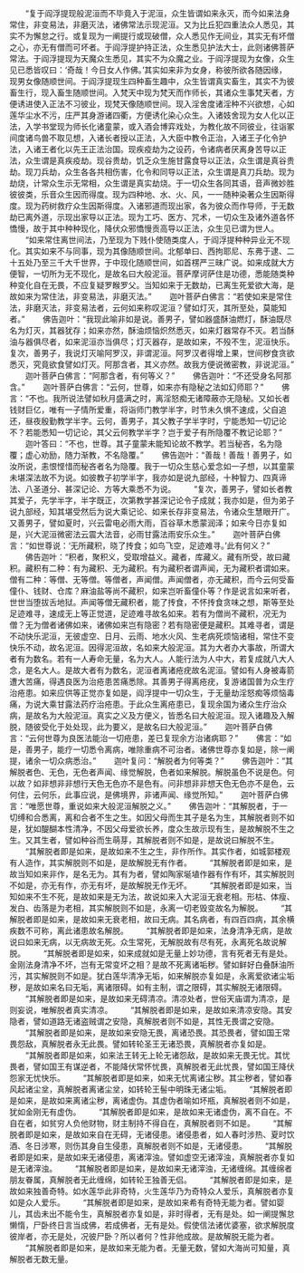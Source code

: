 <!-- { "loadSidebar": true } -->
　　“复于阎浮提现般泥洹而不毕竟入于泥洹，众生皆谓如来永灭，而今如来法身常住，非变易法，非磨灭法，诸佛常法示现泥洹。又为比丘犯四重法众人悉见，其实不为懈怠之行。或复现为一阐提行或现破僧，众人悉见作无间业，其实无有坏僧之心，亦无有僧而可坏者。于阎浮提护持正法，众生悉见护法大士，此则诸佛菩萨常法。于阎浮提现为天魔众生悉见，其实不为众魔之业。于阎浮提现为女像，众生见已悉皆叹曰：‘奇哉！今日女人作佛。’其实如来非为女身，称彼所欲各随因缘，现男女像随顺世间。于阎浮提现生四种畜生趣中，众生皆谓真实畜生，其实不为彼畜生行，现入畜生随顺世间。入梵天中现为梵天而作师长，其诸众生事梵天者，方便诱进使入正法不习彼业，现梵天像随顺世间。现入淫舍度诸淫种不兴欲想，心如莲华尘水不污，庄严其身游诸四衢，方便诱化染心众生。入诸妓舍现为女人化以正法，入学书堂现为师长化诸童蒙，或入酒会博弈戏处，为教化故不同彼业，往诣冢间度诸鸟兽不取见想，入诸长者授以正法，入大臣中教令正治，入诸王子化令护法，入诸王者化以先王正法治国。现疾疫劫为之设药，令诸病者厌离身苦导以正法，众生谓是真疾疫劫。现谷贵劫，饥乏众生施甘露食导以正法，众生谓是真谷贵劫。现刀兵劫，众生各各共相伤害，化令和同导以正法，众生谓是真刀兵劫。现为劫烧，计常众生示无常相，众生谓是真实劫烧。于一切众生各同其语，音声微妙胜彼彼类，乐音众生因而得度。现为四种地、水、火、风，一一随种染著众生因斯得度。现为药树救疗众生因斯得度。入诸邪道而现出家，各为彼众而作导师，于无数劫已离外道，示现出家导以正法。现为工巧、医方、咒术，一切众生及诸外道各怀憍慢，故于其中种种现化，降伏众邪憍慢贡高导以正法，众生见已谓为世人。
　　“如来常住离世间法，乃至现为下贱仆使随类度人，于阎浮提种种异业无不现化。其实如来不与同事，现为其像随顺世间。北郁单曰、西拘耶尼、东弗于逮、二十五处乃至三千大千世界，于中现化随顺世间，如首楞严三昧广说。如来成就大方便智，一切所为无不现化，是故名曰大般泥洹。菩萨摩诃萨住是功德，悉能随类种种变化自在无畏，不应复疑罗睺罗父。当知如来于无数劫，已离生死爱欲大海，是故如来为常住法，非变易法，非磨灭法。”
　　迦叶菩萨白佛言：“若使如来是常住法，非磨灭法，非变易法者，云何如来称叹泥洹？譬如灯灭，其所至处，莫能知者。”
　　佛告迦叶：“我现此喻非如是说。善男子，譬如器盛酥油燃灯，酥油既尽名为灯灭，其器犹存；如来亦然，酥油烦恼炽然悉灭，如来灯器常存不灭。若当酥油与器俱尽者，如来泥洹亦当俱尽；灯灭器存，是故如来，不殁不生，泥洹快乐。复次，善男子，我说灯灭喻阿罗汉，非谓泥洹。阿罗汉者得增上果，世间秽食贪欲悉灭，究竟欲食譬如灯灭。阿那含者，其义亦然。故我方便说微密教，非说泥洹。”
　　迦叶菩萨白佛言：“阿那含者，有何等义？”
　　佛告迦叶：“不还受身名阿那含。”
　　迦叶菩萨白佛言：“云何，世尊，如来亦有隐秘之法如幻师耶？”
　　佛言：“不也。我所说法譬如秋月盛满之时，离淫怒痴无诸障蔽亦无隐秘。又如长者钱财巨亿，唯有一子情所爱重，将诣师门教学半字，时节未久惧不速成，父自追还，昼夜殷勤教学半字。云何，善男子，其父教子学半字时，宁能悉知一切记论不？若能悉知一切记论，其父云何教学半字？岂于爱子有所隐覆不教记论耶？”
　　迦叶答曰：“不也，世尊。其子童蒙未能知论故不教学。若当秘吝，名为隐覆；虚心劝励，随力渐教，不名隐覆。”
　　佛告迦叶：“善哉！善哉！善男子，如汝所说，恚恨悭惜而秘吝者名为隐覆。我于一切众生慈心爱念如一子想，以其童蒙未堪深法故不为说。如彼教子初学半字，我亦如是说九部经，十种智力、四真谛法、八圣道分、甚深记论、方等大乘悉不为说。
　　“复次，善男子，譬如长者教其爱子，先学半字，半字既正，次第教学甚深记论令子成就；我亦如是，但为弟子说九部经，知其堪受然后为说大乘记论、如来长存非变易法，令诸众生慧眼开广。又善男子，譬如夏时，兴云雷电必雨大雨，百谷草木悉蒙润泽；如来今日亦复如是，兴大泥洹微密法云震大法音，必雨甘露法雨安乐众生。”
　　迦叶菩萨白佛言：“如世尊说：‘无所藏积，晓了抟食；如鸟飞空，足迹难寻。’此有何义？”
　　佛告迦叶：“积者，聚积义，受取增益义。藏者，库藏义。藏有所受，故曰藏积。藏积有二种：有为藏积、无为藏积。有为藏积者谓声闻，无为藏积者谓如来。僧有二种：等僧、无等僧。等僧者，声闻僧。声闻僧者，亦无藏积，而今云何受畜僮仆、钱财、仓库？麻油盐等尚不藏积，如来岂听畜僮仆等？作是说言如来听者，世世当堕拔舌地狱。声闻等僧无藏积者，能了抟食，不怀抟食贪味之想，斯等至处足迹难寻，速成无上等正觉道，足迹难寻故名如来。若有为僧尚不藏积，况无为僧？无为僧者诸佛如来，诸佛如来岂有隐密？若有隐密便是藏积。其难寻者，谓是不动快乐泥洹，无彼虚空、日月、云雨、地水火风、生老病死烦恼诸相，常住不变快乐不动，故名泥洹。因得泥洹故，名如来大般泥洹。其为大者办大事故，所谓大者有为数名。若有一人寿命无量，名为大人。人能行法为人中大，若复成就八大人念，是名大人。是故大者有为数名，泥洹者离诸疮疣故名泥洹。譬如有人身被毒箭遭大苦痛，得遇良医为治疮患苦痛悉除。其善男子得离疮疣，复游诸国普为众生疗治疮患。如来应供等正觉亦复如是，阎浮提中一切众生，于无量劫淫怒痴等烦恼毒痛，为说大乘甘露法药疗治疮患。于此众生离疮患已，复现余国为诸众生疗治众病，是故名为大般泥洹。真实之义及方便义，皆悉名曰大般泥洹。现入诸趣及入解脱，随彼受化于处处现，此为要义，是故名曰大般泥洹。”
　　迦叶菩萨白佛言：“云何世尊为良医法能治一切疮患，差已复现余方治诸病耶？”
　　佛言：“如是，善男子，能疗一切悉令离病，唯除重病不可治者。诸佛世尊亦复如是，除一阐提，诸余一切众病悉治。”
　　迦叶复问：“解脱者为何等类？”
　　佛告迦叶：“其解脱者色、无色，无色者声闻、缘觉解脱，色者如来解脱。解脱虽色不说是色。何以故？如非想非非想行天色无色亦不是色有。问非想非非想天色无色亦不是色，云何住，云何乐，此事应说，是佛境界，非诸声闻、缘觉所知。”
　　迦叶菩萨白佛言：“唯愿世尊，重说如来大般泥洹解脱之义。”
　　佛告迦叶：“其解脱者，于一切缚和合悉离，离和合者不生之生。如因父母而生其子是名为生，其解脱者则不如是，犹如醍醐本性清净，不因父母爱欲长养，度众生故示现有生，是故解脱不生之生。又其生者，譬如种谷而生萌芽，其解脱者则不如是，是故说曰解脱不生。
　　“其解脱者即是如来，是故如来不生之生，非作所作。其实作者，如城郭楼观有人造作，其实解脱则不如是，是故解脱无有作者。
　　“其解脱者即是如来，是故当知如来非作，是名无为。其有为者，譬如陶家埏埴作器有作有坏，其实解脱则不如是，亦无有作，亦无有坏，是故解脱无作无坏。
　　“其解脱者即是如来，当知如来不生不死，是故如来是无为法，故说如来入大泥洹无衰老相。形枯、体瘦、发白、齿落是为老相，其实解脱则不如是，永离一切老毁变故名为解脱。
　　“其解脱者即是如来，是故如来无衰老相，故曰无病。其名病者，有四百四病，其余横疾数不可称，离此诸患故名解脱。
　　“其解脱者即是如来，法身清净无病，是故说曰如来无病，以无病故无死。众生常死，无解脱故有尽有死，永离死名故说解脱。
　　“其解脱者即是如来，如来成就如是无量上妙功德，言有死者无有是处。金刚法身清净不坏，岂有无常变坏之相？是故不死离诸垢秽。譬如鲜好白叠酥油所污，其实解脱则不如是。犹白莲华清净无垢，如来解脱亦复如是，永离爱欲诸尘垢秽，是故如来名曰无垢，离诸限碍。如有主制，谓之限碍，其实解脱无诸限碍。
　　“其解脱者即是如来，是故如来无碍清凉。清凉处者，世俗天庙谓为清凉，是则妄说，唯解脱者真实清凉。
　　“其解脱者即是如来，是故如来清凉安隐。其安隐者，譬如道路无诸盗贼谓之安隐，真解脱者则不如是，其性无畏谓之安隐。
　　“其解脱者即是如来，是故如来安隐无畏，离诸恐畏。其恐畏者，譬如国王常畏怨敌，真解脱者永无此畏。譬如转轮圣王无诸恐畏，真解脱者亦复如是。
　　“其解脱者即是如来，如来法王转无上轮无诸怨敌，是故如来无畏无忧。其忧畏者，譬如国王有谋逆者，不能降伏常怀忧畏，真解脱者无此忧畏，譬如国王降伏怨家无忧快乐。
　　“其解脱者即是如来，如来无忧离诸尘秽。其尘秽者，譬如春风起诸尘坌，真解脱者离诸尘坌，如转轮王髻中明珠无诸尘垢。
　　“其解脱者即是如来，是故如来离诸尘秽，离诸虚伪。其虚伪者喻如坏瓶，真解脱者则不如是，犹如金刚无有虚伪。
　　“其解脱者即是如来，是故如来无诸虚伪，离不自在。不自在者，如贫穷人负他财物，财主制持不得自在，真解脱者则不如是。
　　“其解脱者即是如来，是故如来自在无碍，无诸侵患。诸侵患者，如人春时涉热、夏时饮酒、冬日涉寒，则伤其身自生侵患，真解脱者则不如是，无诸侵患。
　　“其解脱者即是如来，是故如来无诸侵患，离诸滓浊。譬如虚空无诸滓浊，真解脱者亦复如是无诸滓浊。
　　“其解脱者即是如来，是故如来无诸滓浊，无诸缠绵。其缠绵者朋友眷属，真解脱者无此缠绵，如转轮王独善无侣。
　　“其解脱者即是如来，是故如来独善奇特。如水莲华此非奇特，火生莲华乃为奇特众人爱乐，真解脱者亦复如是众人爱乐。
　　“其解脱者即是如来，是故如来希有奇特无能为者。譬如婴儿，其齿未出不能令生，真解脱者亦复如是，非时得者，无有是处。如一阐提懈怠懒惰，尸卧终日言当成佛，若成佛者，无有是处。假使信法诸优婆塞，欲求解脱度彼岸者，亦无是处，况彼尸卧？所以者何？性非他成故。是故解脱无能为者。
　　“其解脱者即是如来，是故如来无能为者。无量无数，譬如大海尚可知量，真解脱者无数无量。
